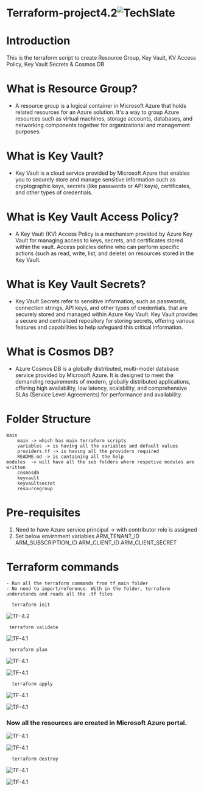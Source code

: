 # Terraform-project4.2![TechSlate](./global/images/ts.png)

# Introduction 
 This is the terraform script to create Resource Group, Key Vault, KV Access Policy, Key Vault Secrets & Cosmos DB

# What is Resource Group?
 - A resource group is a logical container in Microsoft Azure that holds related resources for an Azure solution. It's a way to group Azure resources such as virtual machines, storage accounts, databases, and networking components together for organizational and management purposes.

# What is Key Vault? 
 - Key Vault is a cloud service provided by Microsoft Azure that enables you to securely store and manage sensitive information such as cryptographic keys, secrets (like passwords or API keys), certificates, and other types of credentials.

# What is Key Vault Access Policy?
 - A Key Vault (KV) Access Policy is a mechanism provided by Azure Key Vault for managing access to keys, secrets, and certificates stored within the vault. Access policies define who can perform specific actions (such as read, write, list, and delete) on resources stored in the Key Vault.

# What is Key Vault Secrets?
 - Key Vault Secrets refer to sensitive information, such as passwords, connection strings, API keys, and other types of credentials, that are securely stored and managed within Azure Key Vault. Key Vault provides a secure and centralized repository for storing secrets, offering various features and capabilities to help safeguard this critical information.

# What is Cosmos DB?
 - Azure Cosmos DB is a globally distributed, multi-model database service provided by Microsoft Azure. It is designed to meet the demanding requirements of modern, globally distributed applications, offering high availability, low latency, scalability, and comprehensive SLAs (Service Level Agreements) for performance and availability.

# Folder Structure
 	main 
        main -> which has main terraform scripts
        variables -> is having all the variables and default values
        providers.tf -> is having all the providers required
        README.md -> is containing all the help
    modules  -> will have all the sub folders where respetive modules are written
        cosmosdb
        keyvault
        keyvaultsecret
        resourcegroup

# Pre-requisites
   1. Need to have Azure service principal -> with contributor role is assigned
   2. Set below envirnment variables
	    ARM_TENANT_ID
	    ARM_SUBSCRIPTION_ID
	    ARM_CLIENT_ID
	    ARM_CLIENT_SECRET

# Terraform commands
    - Run all the terraform commands from tf_main folder
    - No need to import/reference. With in the folder, terraform understands and reads all the .tf files
 ```
   terraform init
   ```
   ![TF-4.2](images/init.png)
  ```
   terraform validate
   ```
   ![TF-4.1](images/validate.png)

  ```
   terraform plan
   ```
   ![TF-4.1](images/plan1.png)

   ![TF-4.1](images/plan2.png)

 ```
   terraform apply
   ```
   ![TF-4.1](images/apply1.png)

   ![TF-4.1](images/apply2.png)

### Now all the resources are created in Microsoft Azure portal.

   ![TF-4.1](images/output1.png)

   ![TF-4.1](images/output2.png)

 ```
   terraform destroy
   ```

  ![TF-4.1](images/destroy1.png)

   ![TF-4.1](images/destroy2.png)  
